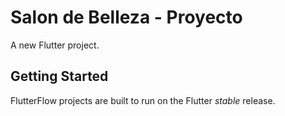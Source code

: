 # Salon de Belleza - Proyecto

A new Flutter project.

## Getting Started

FlutterFlow projects are built to run on the Flutter _stable_ release.
